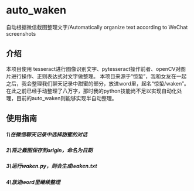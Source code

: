 # auto_waken
自动根据微信截图整理文字/Automatically organize text according to WeChat screenshots

## 介绍
本项目使用 tesseract进行图像识别文字、pytesseract操作前者、openCV对图片进行操作、正则表达式对文字做整理。
本项目来源于“惊蛰”，我和女友在一起之后，我会整理我们聊天记录中甜蜜的部分，放进word里，起名“惊蛰/waken”。
在此之前已经手动整理了八万字，那时我的python技能尚不足以实现自动化处理，目前的auto_waken则能够实现半自动整理。

## 使用指南
##### 1\在微信聊天记录中选择甜蜜的对话 
##### 2\将之截图保存到origin，命名为日期
##### 3\运行waken.py，则会生成waken.txt
##### 4\放进word里继续整理
